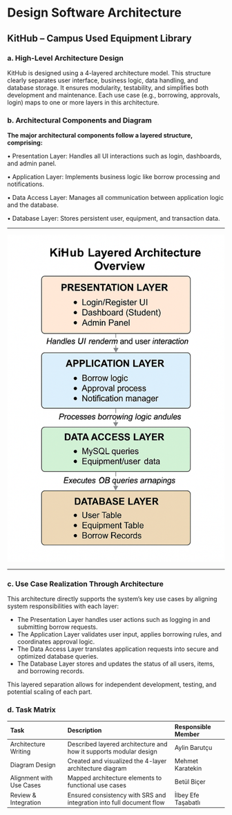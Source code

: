 # Design Software Architecture

## KitHub – Campus Used Equipment Library

### a. High-Level Architecture Design

KitHub is designed using a 4-layered architecture model. This structure clearly separates user interface, business logic, data handling, and database storage. It ensures modularity, testability, and simplifies both development and maintenance. Each use case (e.g., borrowing, approvals, login) maps to one or more layers in this architecture.



### b. Architectural Components and Diagram

**The major architectural components follow a layered structure, comprising:**

• Presentation Layer: Handles all UI interactions such as login, dashboards, and admin panel.

• Application Layer: Implements business logic like borrow processing and notifications.

• Data Access Layer: Manages all communication between application logic and the database.

• Database Layer: Stores persistent user, equipment, and transaction data.

---

![](media/architecture_diagram.png)

---

### c. Use Case Realization Through Architecture

This architecture directly supports the system’s key use cases by aligning system responsibilities with each layer:

- The Presentation Layer handles user actions such as logging in and submitting borrow requests.
- The Application Layer validates user input, applies borrowing rules, and coordinates approval logic.
- The Data Access Layer translates application requests into secure and optimized database queries.
- The Database Layer stores and updates the status of all users, items, and borrowing records.

This layered separation allows for independent development, testing, and potential scaling of each part.

### d. Task Matrix


| Task                     | Description                                                          | Responsible Member   |
|:-------------------------|:---------------------------------------------------------------------|:---------------------|
| Architecture Writing     | Described layered architecture and how it supports modular design    | Aylin Barutçu        |
| Diagram Design           | Created and visualized the 4-layer architecture diagram                                                    | Mehmet Karatekin     |
| Alignment with Use Cases | Mapped architecture elements to functional use cases                 | Betül Biçer          |
| Review & Integration     | Ensured consistency with SRS and integration into full document flow | İlbey Efe Taşabatlı  |